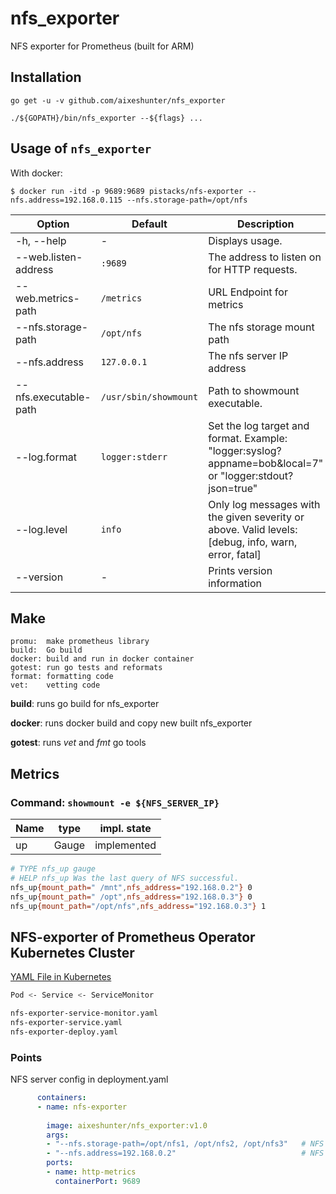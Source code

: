 # nfs_exporter
NFS exporter for Prometheus (built for ARM)

## Installation

```
go get -u -v github.com/aixeshunter/nfs_exporter

./${GOPATH}/bin/nfs_exporter --${flags} ...
```


## Usage of `nfs_exporter`

With docker:

```
$ docker run -itd -p 9689:9689 pistacks/nfs-exporter --nfs.address=192.168.0.115 --nfs.storage-path=/opt/nfs
```

| Option                    | Default             | Description
| ------------------------- | ------------------- | -----------------
| -h, --help                | -                   | Displays usage.
| --web.listen-address      | `:9689`             | The address to listen on for HTTP requests.
| --web.metrics-path        | `/metrics`          | URL Endpoint for metrics
| --nfs.storage-path        | `/opt/nfs`          | The nfs storage mount path
| --nfs.address             | `127.0.0.1`         | The nfs server IP address
| --nfs.executable-path     | `/usr/sbin/showmount` | Path to showmount executable.
| --log.format              | `logger:stderr`     | Set the log target and format. Example: "logger:syslog?appname=bob&local=7" or "logger:stdout?json=true"
| --log.level               | `info`              | Only log messages with the given severity or above. Valid levels: [debug, info, warn, error, fatal]
| --version                 | -                   | Prints version information


## Make
```
promu:  make prometheus library
build:  Go build
docker: build and run in docker container
gotest: run go tests and reformats
format: formatting code
vet:    vetting code
```

**build**: runs go build for nfs_exporter

**docker**: runs docker build and copy new built nfs_exporter

**gotest**: runs *vet* and *fmt* go tools


## Metrics

### Command: `showmount -e ${NFS_SERVER_IP}`

| Name          | type     | impl. state |
| ------------  | -------- | ------------|
| up            | Gauge    | implemented |


```sh
# TYPE nfs_up gauge
# HELP nfs_up Was the last query of NFS successful.
nfs_up{mount_path=" /mnt",nfs_address="192.168.0.2"} 0
nfs_up{mount_path=" /opt",nfs_address="192.168.0.3"} 0
nfs_up{mount_path="/opt/nfs",nfs_address="192.168.0.3"} 1
```

## NFS-exporter of Prometheus Operator Kubernetes Cluster

[YAML File in Kubernetes](prometheus/manifests)

```bash
Pod <- Service <- ServiceMonitor
```

```bash
nfs-exporter-service-monitor.yaml
nfs-exporter-service.yaml
nfs-exporter-deploy.yaml
```

### Points

NFS server config in deployment.yaml
```yaml
      containers:
      - name: nfs-exporter
      
        image: aixeshunter/nfs_exporter:v1.0
        args:
        - "--nfs.storage-path=/opt/nfs1, /opt/nfs2, /opt/nfs3"   # NFS storage mount path
        - "--nfs.address=192.168.0.2"                            # NFS server IP address
        ports:
        - name: http-metrics
          containerPort: 9689
```

